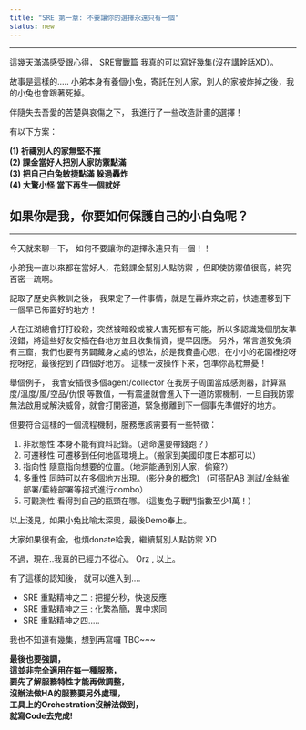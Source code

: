 ```yaml
---
title: "SRE 第一章: 不要讓你的選擇永遠只有一個"
status: new
---
```


---

這幾天滿滿感受跟心得，
SRE實戰篇 我真的可以寫好幾集(沒在講幹話XD）。

故事是這樣的.....
小弟本身有養個小兔，寄託在別人家，別人的家被炸掉之後，我的小兔也會跟著死掉。

伴隨失去吾愛的苦楚與哀傷之下，
我進行了一些改造計畫的選擇！

有以下方案：

**(1) 祈禱別人的家無堅不摧** <br/>
**(2) 課金當好人把別人家防禦點滿**<br/>
**(3) 把自己白兔敏捷點滿 躲過轟炸**<br/>
**(4) 大驚小怪 當下再生一個就好**<br/>


## 如果你是我，你要如何保護自己的小白兔呢？

---

今天就來聊一下，
如何不要讓你的選擇永遠只有一個！！

小弟我一直以來都在當好人，花錢課金幫別人點防禦
，但即使防禦值很高，終究百密一疏啊。

記取了歷史與教訓之後，
我果定了一件事情，就是在轟炸來之前，快速遷移到下一個早已佈置好的地方！

人在江湖總會打打殺殺，突然被暗殺或被人害死都有可能，所以多認識幾個朋友準沒錯，將這些好友安插在各地方並且收集情資，提早因應。
另外，常言道狡兔須有三窟，我們也要有另闢藏身之處的想法，於是我費盡心思，在小小的花園裡挖呀挖呀挖，最後挖到了四個好地方。
這樣一波操作下來，包準你高枕無憂！

舉個例子，
我會安插很多個agent/collector
在我房子周圍當成感測器，計算濕度/溫度/風/空品/仇恨 等數值，一有震盪就會進入下一道防禦機制，一旦自我防禦無法啟用或解決威脅，就會打開密道，緊急撤離到下一個事先準備好的地方。

但要符合這樣的一個流程機制，服務應該需要有一些特徵：

1. 非狀態性
本身不能有資料記錄。（逃命還要帶錢跑？）
2. 可遷移性
可遷移到任何地區環境上。（搬家到美國印度日本都可以）
3. 指向性
隨意指向想要的位置。（地洞能通到別人家，偷窺?）
4. 多重性
同時可以在多個地方出現。（影分身的概念)
（可搭配AB 測試/金絲雀部署/藍綠部署等招式進行combo）
5. 可觀測性
看得到自己的瓶頸在哪。（這隻兔子戰鬥指數至少1萬！）
 


以上淺見，如果小兔比喻太深奧，最後Demo奉上。
 

大家如果很有金，也煩donate給我，繼續幫別人點防禦 XD
 
不過，現在..我真的已經力不從心。 
Orz , 以上。



有了這樣的認知後，
就可以進入到....

* SRE 重點精神之二 :  把握分秒，快速反應
* SRE 重點精神之三 :  化繁為簡，異中求同
* SRE 重點精神之四.....

我也不知道有幾集，想到再寫囉
TBC~~~
  
**最後也要強調，** </br>
**這並非完全適用在每一種服務，** </br>
**要先了解服務特性才能再做調整，** </br>
**沒辦法做HA的服務要另外處理，** </br>
**工具上的Orchestration沒辦法做到，** </br>
**就寫Code去完成!** </br>